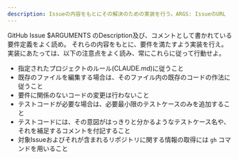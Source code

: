 ```yaml
---
description: Issueの内容をもとにその解決のための実装を行う。ARGS: IssueのURL
---
```


GitHub Issue $ARGUMENTS のDescription及び、コメントとして書かれている要件定義をよく読め。
それらの内容をもとに、要件を満たすよう実装を行え。
実装にあたっては、以下の注意点をよく読み、常にこれらに従って行動せよ。

- 指定されたプロジェクトのルール(CLAUDE.md)に従うこと
- 既存のファイルを編集する場合は、そのファイル内の既存のコードの作法に従うこと
- 要件に関係のないコードの変更は行わないこと
- テストコードが必要な場合は、必要最小限のテストケースのみを追加すること
- テストコードには、その意図がはっきりと分かるようなテストケース名や、それを補足するコメントを付記すること
- 対象Issueおよびそれが含まれるリポジトリに関する情報の取得には `gh` コマンドを用いること
